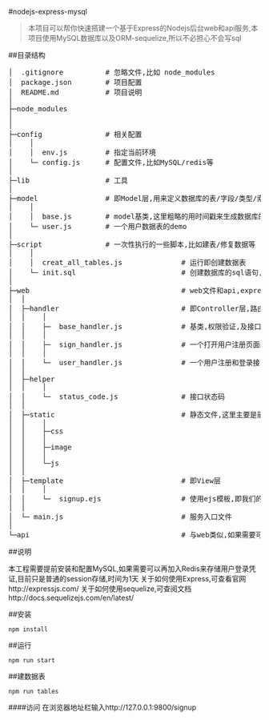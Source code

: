 #nodejs-express-mysql
> 本项目可以帮你快速搭建一个基于Express的Nodejs后台web和api服务,本项目使用MySQL数据库以及ORM-sequelize,所以不必担心不会写sql

##目录结构
<pre>
│  .gitignore          # 忽略文件,比如 node_modules
│  package.json        # 项目配置
│  README.md           # 项目说明
│
├─node_modules
│
│
├─config               # 相关配置
│    │
│    │  env.js         # 指定当前环境
│    └─ config.js      # 配置文件,比如MySQL/redis等
│
├─lib                  # 工具
│
├─model                # 即Model层,用来定义数据库的表/字段/类型/索引
│    │
│    │  base.js        # model基类,这里粗略的用时间戳来生成数据库的id字段
│    └─ user.js        # 一个用户数据表的demo
│
├─script               # 一次性执行的一些脚本,比如建表/修复数据等
│    │
│    │  creat_all_tables.js              # 运行即创建数据表
│    └─ init.sql                         # 创建数据库的sql语句,可用mysql指令执行
│
├─web                                    # web文件和api,express入口文件等
│  │
│  ├─handler                             # 即Controller层,路由
│  │    │
│  │    ├─  base_handler.js              # 基类,权限验证,及接口JSON返回和html返回的封装
│  │    │
│  │    ├─  sign_handler.js              # 一个打开用户注册页面的demo
│  │    │
│  │    └─  user_handler.js              # 一个用户注册和登录接口的demo
│  │
│  ├─helper
│  │    │
│  │    └─  status_code.js               # 接口状态码
│  │
│  ├─static                              # 静态文件,这里主要是前端用的,可根据自己的技术栈选型
│  │    │
│  │    ├─css
│  │    │
│  │    ├─image
│  │    │
│  │    └─js
│  │
│  ├─template                            # 即View层
│  │    │
│  │    └─  signup.ejs                   # 使用ejs模板,即我们的后端需要渲染的html,如果是SPA应用,则一般不需要这个
│  │
│  └─ main.js                            # 服务入口文件
│
└─api                                    # 与web类似,如果需要可以将API单独从web分离,比如SPA
</pre>


##说明

本工程需要提前安装和配置MySQL,如果需要可以再加入Redis来存储用户登录凭证,目前只是普通的session存储,时间为1天
关于如何使用Express,可查看官网http://expressjs.com/
关于如何使用sequelize,可查阅文档http://docs.sequelizejs.com/en/latest/


##安装
```
npm install
```

##运行
```
npm run start
```

##建数据表
```
npm run tables
```

####访问
在浏览器地址栏输入http://127.0.0.1:9800/signup